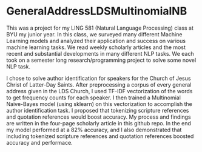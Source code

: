 # GeneralAddressLDSMultinomialNB

This was a project for my LING 581 (Natural Language Processing) class at BYU my junior year.
In this class, we surveyed many different Machine Learning models and analyzed their application and success on various machine learning tasks.
We read weekly scholarly articles and the most recent and substantial developments in many different NLP tasks.
We each took on a semester long research/programming project to solve some novel NLP task.

I chose to solve author identification for speakers for the Church of Jesus Christ of Latter-Day Saints. 
After preprocessing a corpus of every general address given in the LDS Church, I used TF-IDF vectorization of the words to get frequency counts for each speaker.
I then trained a Multinomial Naive-Bayes model (using sklearn) on this vectorization to accomplish the author identification task.
I proposed that tokenizing scripture references and quotation references would boost accuracy.
My process and findings are written in the four-page scholarly article in this github repo.
In the end my model performed at a 82% accuracy, and I also demonstrated that including tokenized scripture references and quotation references boosted accuracy and performace.

